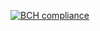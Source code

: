 [![BCH compliance](https://bettercodehub.com/edge/badge/k1nky/goparrot?branch=master)](https://bettercodehub.com/)